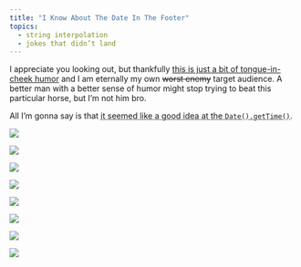 ```yaml
---
title: "I Know About The Date In The Footer"
topics:
  - string interpolation
  - jokes that didn’t land
---
```


I appreciate you looking out, but thankfully [this is just a bit of tongue-in-cheek humor](https://github.com/xdesro/true-terrors/blob/9beed8c771730845307e8a3f1782202ff9a06cf3/src/_includes/footer.njk#L40-L44) and I am eternally my own ~~worst enemy~~ target audience. A better man with a better sense of humor might stop trying to beat this particular horse, but I’m not him bro.

All I’m gonna say is that <abbr title="this is Robb Owen’s joke lol">it seemed like a good idea at the <code>Date().getTime()</code></abbr>.

<div class="with-soft-filter-outline with-flowed-children">

![](https://res.cloudinary.com/henry-codes/image/upload/v1736467026/CleanShot_2025-01-09_at_16.54.55_ugbkjr.png)

![](https://res.cloudinary.com/henry-codes/image/upload/v1736467069/CleanShot_2025-01-09_at_16.57.29_gh4sqg.png)

![](https://res.cloudinary.com/henry-codes/image/upload/v1736467107/CleanShot_2025-01-09_at_16.58.10_a53cdh.png)

![](https://res.cloudinary.com/henry-codes/image/upload/v1736467275/CleanShot_2025-01-09_at_17.00.58_efsibc.png)

![](https://res.cloudinary.com/henry-codes/image/upload/v1736467389/CleanShot_2025-01-09_at_17.02.50_xypie5.png)

![](https://res.cloudinary.com/henry-codes/image/upload/v1736467423/CleanShot_2025-01-09_at_17.03.26_uabdsj.png)

![](https://res.cloudinary.com/henry-codes/image/upload/v1736467443/CleanShot_2025-01-09_at_17.03.58_kthciz.png)

![](https://res.cloudinary.com/henry-codes/image/upload/v1736467486/CleanShot_2025-01-09_at_17.04.30_2x_zlhvfx.png)
</div>